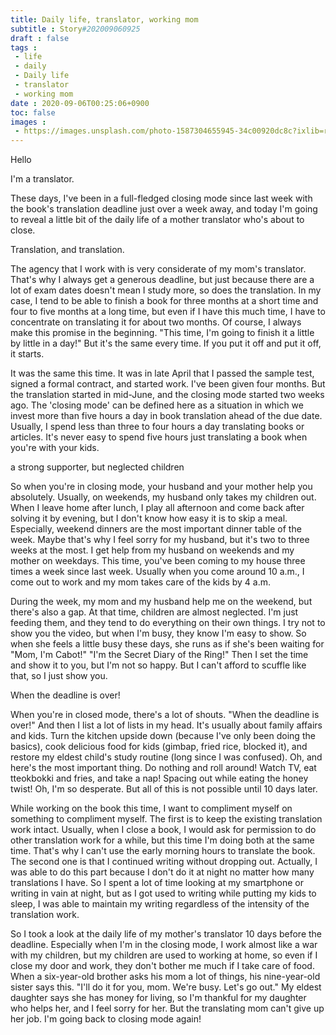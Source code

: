 ```yaml
---
title: Daily life, translator, working mom
subtitle : Story#202009060925
draft : false
tags :
 - life
 - daily
 - Daily life
 - translator
 - working mom
date : 2020-09-06T00:25:06+0900
toc: false
images : 
 - https://images.unsplash.com/photo-1587304655945-34c00920dc8c?ixlib=rb-1.2.1&q=80&fm=jpg&crop=entropy&cs=tinysrgb&w=1080&fit=max&ixid=eyJhcHBfaWQiOjE1NTU0OX0
---
```


Hello  

I'm a translator.  

These days, I've been in a full-fledged closing mode since last week with the book's translation deadline just over a week away, and today I'm going to reveal a little bit of the daily life of a mother translator who's about to close.  

Translation, and translation.  

The agency that I work with is very considerate of my mom's translator. That's why I always get a generous deadline, but just because there are a lot of exam dates doesn't mean I study more, so does the translation. In my case, I tend to be able to finish a book for three months at a short time and four to five months at a long time, but even if I have this much time, I have to concentrate on translating it for about two months. Of course, I always make this promise in the beginning. "This time, I'm going to finish it a little by little in a day!" But it's the same every time. If you put it off and put it off, it starts.  

It was the same this time. It was in late April that I passed the sample test, signed a formal contract, and started work. I've been given four months. But the translation started in mid-June, and the closing mode started two weeks ago. The 'closing mode' can be defined here as a situation in which we invest more than five hours a day in book translation ahead of the due date. Usually, I spend less than three to four hours a day translating books or articles. It's never easy to spend five hours just translating a book when you're with your kids.  

a strong supporter, but neglected children  

So when you're in closing mode, your husband and your mother help you absolutely. Usually, on weekends, my husband only takes my children out. When I leave home after lunch, I play all afternoon and come back after solving it by evening, but I don't know how easy it is to skip a meal. Especially, weekend dinners are the most important dinner table of the week. Maybe that's why I feel sorry for my husband, but it's two to three weeks at the most. I get help from my husband on weekends and my mother on weekdays. This time, you've been coming to my house three times a week since last week. Usually when you come around 10 a.m., I come out to work and my mom takes care of the kids by 4 a.m.  

During the week, my mom and my husband help me on the weekend, but there's also a gap. At that time, children are almost neglected. I'm just feeding them, and they tend to do everything on their own things. I try not to show you the video, but when I'm busy, they know I'm easy to show. So when she feels a little busy these days, she runs as if she's been waiting for "Mom, I'm Cabot!" "I'm the Secret Diary of the Ring!" Then I set the time and show it to you, but I'm not so happy. But I can't afford to scuffle like that, so I just show you.  

When the deadline is over!  

When you're in closed mode, there's a lot of shouts. "When the deadline is over!" And then I list a lot of lists in my head. It's usually about family affairs and kids. Turn the kitchen upside down (because I've only been doing the basics), cook delicious food for kids (gimbap, fried rice, blocked it), and restore my eldest child's study routine (long since I was confused). Oh, and here's the most important thing. Do nothing and roll around! Watch TV, eat tteokbokki and fries, and take a nap! Spacing out while eating the honey twist! Oh, I'm so desperate. But all of this is not possible until 10 days later.  

While working on the book this time, I want to compliment myself on something to compliment myself. The first is to keep the existing translation work intact. Usually, when I close a book, I would ask for permission to do other translation work for a while, but this time I'm doing both at the same time. That's why I can't use the early morning hours to translate the book. The second one is that I continued writing without dropping out. Actually, I was able to do this part because I don't do it at night no matter how many translations I have. So I spent a lot of time looking at my smartphone or writing in vain at night, but as I got used to writing while putting my kids to sleep, I was able to maintain my writing regardless of the intensity of the translation work.  

So I took a look at the daily life of my mother's translator 10 days before the deadline. Especially when I'm in the closing mode, I work almost like a war with my children, but my children are used to working at home, so even if I close my door and work, they don't bother me much if I take care of food. When a six-year-old brother asks his mom a lot of things, his nine-year-old sister says this. "I'll do it for you, mom. We're busy. Let's go out." My eldest daughter says she has money for living, so I'm thankful for my daughter who helps her, and I feel sorry for her. But the translating mom can't give up her job. I'm going back to closing mode again!  


